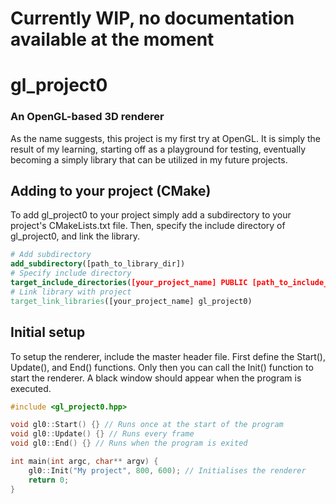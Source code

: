 # Currently WIP, no documentation available at the moment 

# gl_project0

### An OpenGL-based 3D renderer
As the name suggests, this project is my first try at OpenGL. It is simply the result of my learning, starting off as a playground for testing, eventually becoming a simply library that can be utilized in my future projects.

## Adding to your project (CMake)
To add gl_project0 to your project simply add a subdirectory to your project's CMakeLists.txt file. Then, specify the include directory of gl_project0, and link the library.

```cmake
# Add subdirectory
add_subdirectory([path_to_library_dir])
# Specify include directory
target_include_directories([your_project_name] PUBLIC [path_to_include_dir])
# Link library with project
target_link_libraries([your_project_name] gl_project0)
```

## Initial setup
To setup the renderer, include the master header file. First define the Start(), Update(), and End() functions. Only then you can call the Init() function to start the renderer. A black window should appear when the program is executed.
```c
#include <gl_project0.hpp>

void gl0::Start() {} // Runs once at the start of the program
void gl0::Update() {} // Runs every frame
void gl0::End() {} // Runs when the program is exited

int main(int argc, char** argv) {
    gl0::Init("My project", 800, 600); // Initialises the renderer
    return 0;
}
```
